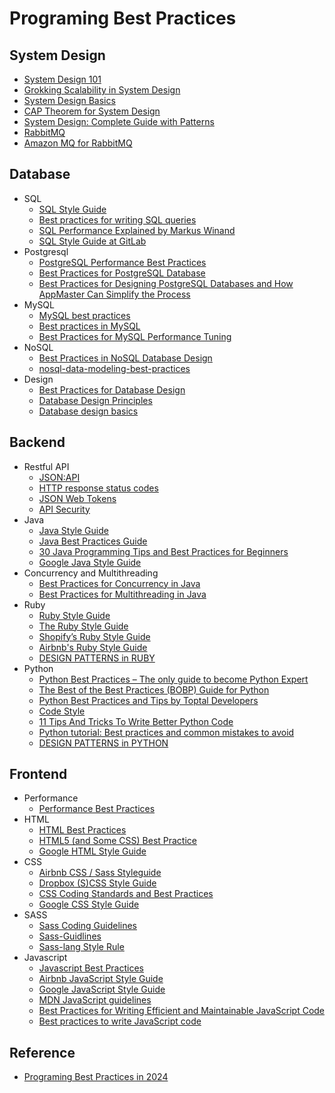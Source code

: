 # Programing Best Practices
## System Design
   * [System Design 101](https://github.com/ByteByteGoHq/system-design-101)
   * [Grokking Scalability in System Design](https://www.designgurus.io/blog/grokking-system-design-scalability)
   * [System Design Basics](https://www.designgurus.io/blog/high-availability-system-design-basics)
   * [CAP Theorem for System Design](https://www.turing.com/kb/cap-theorem-for-system-design#consistency-&-availability-(ca-database))
   * [System Design: Complete Guide with Patterns](https://swimm.io/learn/system-design/system-design-complete-guide-with-patterns-examples-and-techniques)
   * [RabbitMQ](https://www.cloudamqp.com/blog/part1-rabbitmq-best-practice.html?gad_source=1&gclid=CjwKCAiA7t6sBhAiEiwAsaieYrpUFi8wBK548G7iHJWedXE0UbHaD-S5ZhvDcUnXTFv8AqbExQSTQBoCHYwQAvD_BwE)
   * [Amazon MQ for RabbitMQ](https://docs.aws.amazon.com/amazon-mq/latest/developer-guide/best-practices-rabbitmq.html)
## Database
   * SQL
     - [SQL Style Guide](https://www.sqlstyle.guide)
     - [Best practices for writing SQL queries](https://www.metabase.com/learn/sql-questions/sql-best-practices)
     - [SQL Performance Explained by Markus Winand](https://use-the-index-luke.com/)
     - [SQL Style Guide at GitLab](https://about.gitlab.com/handbook/business-technology/data-team/platform/sql-style-guide/)
   * Postgresql
     - [PostgreSQL Performance Best Practices](https://www.adservio.fr/post/postgresql-performance-best-practices)
     - [Best Practices for PostgreSQL Database](https://www.e2enetworks.com/blog/best-practices-for-postgresql-database)
     - [Best Practices for Designing PostgreSQL Databases and How AppMaster Can Simplify the Process](https://appmaster.io/blog/best-practices-for-designing-postgresql-databases)
   * MySQL
     - [MySQL best practices](https://wpdatatables.com/mysql-best-practices/)
     - [Best practices in MySQL](https://crayondata.ai/top-10-best-practices-in-mysql/)
     - [Best Practices for MySQL Performance Tuning](https://www.turing.com/kb/best-practices-for-mysql-performance-tuning)
   * NoSQL
     - [Best Practices in NoSQL Database Design](https://dev.to/ahmed2929/designing-for-document-databases-pio)
     - [nosql-data-modeling-best-practices](https://www.scylladb.com/2023/12/14/nosql-data-modeling-best-practices/)
   * Design
     - [Best Practices for Database Design](https://modeldba.com/guides/best-practices-for-database-design/)
     - [Database Design Principles](https://vertabelo.com/blog/database-design-principles/)
     - [Database design basics](https://support.microsoft.com/en-us/office/database-design-basics-eb2159cf-1e30-401a-8084-bd4f9c9ca1f5)

## Backend
   * Restful API
     - [JSON:API](https://jsonapi.org/)
     - [HTTP response status codes](https://developer.mozilla.org/en-US/docs/Web/HTTP/Status)
     - [JSON Web Tokens](https://jwt.io/introduction)
     - [API Security](https://roadmap.sh/best-practices/api-security)
   * Java
     - [Java Style Guide](https://github.com/raywenderlich/java-style-guide)
     - [Java Best Practices Guide](https://howtodoinjava.com/java-best-practices/)
     - [30 Java Programming Tips and Best Practices for Beginners](https://www.javacodegeeks.com/2015/06/java-programming-tips-best-practices-beginners.html)
     - [Google Java Style Guide](https://google.github.io/styleguide/javaguide.html)
   * Concurrency and Multithreading
     - [Best Practices for Concurrency in Java](https://www.techrepublic.com/article/java-concurrency-best-practices/)
     - [Best Practices for Multithreading in Java](https://www.developer.com/java/java-multithreading-best-practices/)
   * Ruby
     - [Ruby Style Guide](https://github.com/airbnb/ruby)
     - [The Ruby Style Guide](https://github.com/bbatsov/ruby-style-guide)
     - [Shopify’s Ruby Style Guide ](https://github.com/Shopify/ruby-style-guide)
     - [Airbnb's Ruby Style Guide](https://github.com/airbnb/ruby)
     - [DESIGN PATTERNS in RUBY](https://refactoring.guru/design-patterns/ruby)
   * Python
     - [Python Best Practices – The only guide to become Python Expert](https://data-flair.training/blogs/python-best-practices/)
     - [The Best of the Best Practices (BOBP) Guide for Python](https://gist.github.com/sloria/7001839)
     - [Python Best Practices and Tips by Toptal Developers](https://www.toptal.com/python/tips-and-practices)
     - [Code Style](https://docs.python-guide.org/writing/style/)
     - [11 Tips And Tricks To Write Better Python Code](https://www.python-engineer.com/posts/1tips-to-write-better-python-code/)
     - [Python tutorial: Best practices and common mistakes to avoid](https://jaxenter.com/python-tutorial-best-practices-145959.html)
     - [DESIGN PATTERNS in PYTHON](https://refactoring.guru/design-patterns/python)

## Frontend
   * Performance
     - [Performance Best Practices](https://roadmap.sh/best-practices/frontend-performance)
   * HTML
     - [HTML Best Practices](https://github.com/hail2u/html-best-practices)
     - [HTML5 (and Some CSS) Best Practice](https://www.codeproject.com/Tips/666578/HTML-and-Some-CSS-Best-Practice)
     - [Google HTML Style Guide](https://google.github.io/styleguide/htmlcssguide.html#HTML)
   * CSS
     - [Airbnb CSS / Sass Styleguide](https://github.com/airbnb/css)
     - [Dropbox (S)CSS Style Guide](https://github.com/dropbox/css-style-guide)
     - [CSS Coding Standards and Best Practices](https://github.com/stevekwan/best-practices/blob/master/css/bt-practices.md)
     - [Google CSS Style Guide](https://google.github.io/styleguide/htmlcssguide.html#CSS)
   * SASS
     - [Sass Coding Guidelines](https://github.com/bigcommerce/sass-style-guide)
     - [Sass-Guidlines](https://github.com/blackfalcon/Sass-Guidlines/blob/master/SASS-Guidelines.md)
     - [Sass-lang Style Rule](https://sass-lang.com/documentation/style-rules)
   * Javascript
     - [Javascript Best Practices](https://www.drupal.org/docs/develop/standards/javascript/)
     - [Airbnb JavaScript Style Guide](https://github.com/airbnb/javascript)
     - [Google JavaScript Style Guide](https://google.github.io/styleguide/jsguide.html)
     - [MDN JavaScript guidelines](https://developer.mozilla.org/en-US/docs/MDN/Guidelines/Code_guidelines/JavaScript)
     - [Best Practices for Writing Efficient and Maintainable JavaScript Code](https://codedamn.com/news/javascript/best-practices-for-writing-javascript-code)
     - [Best practices to write JavaScript code](https://www.codementor.io/@riza/best-practices-to-write-javascript-code-238xt11q41)
## Reference
   - [Programing Best Practices in 2024](https://github.com/dereknguyen269/programing-best-practices-in-2024)
